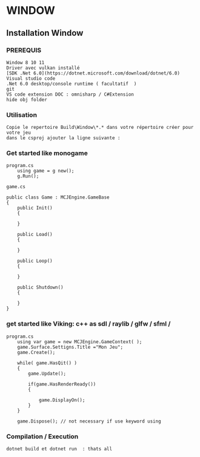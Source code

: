 # WINDOW

## Installation Window

### PREREQUIS

    Window 8 10 11
    Driver avec vulkan installé
    [SDK .Net 6.0](https://dotnet.microsoft.com/download/dotnet/6.0)
    Visual studio code
    .Net 6.0 desktop/console runtime ( facultatif  )
    git
    VS code extension DOC : omnisharp / C#Extension
    hide obj folder

### Utilisation

    Copie le repertoire Build\Window\*.* dans votre répertoire créer pour votre jeu
    dans le csproj ajouter la ligne suivante : 

### Get started  like monogame

    program.cs
        using game = g new();
        g.Run();

    game.cs
    
    public class Game : MCJEngine.GameBase
    {
        public Init()
        {

        }

        public Load()
        {

        }

        public Loop()
        {

        }

        public Shutdown()
        {

        }
    }

### get started like Viking:  c++ as sdl / raylib / glfw / sfml /

    program.cs
        using var game = new MCJEngine.GameContext( );
        game.Surface.Settigns.Title ="Mon Jeu";
        game.Create();

        while( game.HasQit() )
        {
            game.Update();

            if(game.HasRenderReady())
            {

                game.DisplayOn();
            }
        }

        game.Dispose(); // not necessary if use keyword using 

### Compilation / Execution

    dotnet build et dotnet run  : thats all
